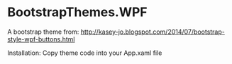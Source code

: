 # BootstrapThemes.WPF
A bootstrap theme from: http://kasey-jo.blogspot.com/2014/07/bootstrap-style-wpf-buttons.html

Installation: Copy theme code into your App.xaml file
